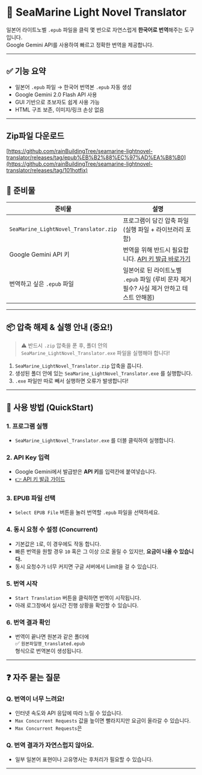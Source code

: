 # 📘 SeaMarine Light Novel Translator

일본어 라이트노벨 `.epub` 파일을 클릭 몇 번으로 자연스럽게 **한국어로 번역**해주는 도구입니다.  
Google Gemini API를 사용하여 빠르고 정확한 번역을 제공합니다.

---

## ✅ 기능 요약

- 일본어 `.epub` 파일 → 한국어 번역본 `.epub` 자동 생성
- Google Gemini 2.0 Flash API 사용
- GUI 기반으로 초보자도 쉽게 사용 가능
- HTML 구조 보존, 이미지/링크 손상 없음

---
## Zip파일 다운로드
[https://github.com/rainBuildingTree/seamarine-lightnovel-translator/releases/tag/epub%EB%B2%88%EC%97%AD%EA%B8%B0](https://github.com/rainBuildingTree/seamarine-lightnovel-translator/releases/tag/101hotfix)

## 🧰 준비물

| 준비물                      | 설명                                                                 |
|----------------------------|----------------------------------------------------------------------|
| `SeaMarine_LightNovel_Translator.zip` | 프로그램이 담긴 압축 파일 (실행 파일 + 라이브러리 포함)                 |
| Google Gemini API 키       | 번역을 위해 반드시 필요합니다. [API 키 발급 바로가기](https://makersuite.google.com/app/apikey) |
| 번역하고 싶은 `.epub` 파일 | 일본어로 된 라이트노벨 `.epub` 파일 (루비 문자 제거 필수? 사실 제거 안하고 테스트 안해봄)                                 |

---

## 📦 압축 해제 & 실행 안내 (중요!)

> ⚠️ 반드시 `.zip` 압축을 푼 후, 폴더 안의 `SeaMarine_LightNovel_Translator.exe` 파일을 실행해야 합니다!

1. `SeaMarine_LightNovel_Translator.zip` 압축을 풉니다.  
2. 생성된 폴더 안에 있는 `SeaMarine_LightNovel_Translator.exe` 를 실행합니다.  
3. `.exe` 파일만 따로 빼서 실행하면 오류가 발생합니다!

---

## 🚀 사용 방법 (QuickStart)

### 1. 프로그램 실행

- `SeaMarine_LightNovel_Translator.exe` 를 더블 클릭하여 실행합니다.

### 2. API Key 입력

- Google Gemini에서 발급받은 **API 키**를 입력칸에 붙여넣습니다.
- [👉 API 키 발급 가이드](https://makersuite.google.com/app/apikey)

### 3. EPUB 파일 선택

- `Select EPUB File` 버튼을 눌러 번역할 `.epub` 파일을 선택하세요.

### 4. 동시 요청 수 설정 (Concurrent)

- 기본값은 `1`로, 이 경우에도 작동 합니다. 
- 빠른 번역을 원할 경우 `10` 혹은 그 이상 으로 올릴 수 있지만, **요금이 나올 수 있습니다.**
- 동시 요청수가 너무 커지면 구글 서버에서 Limit을 걸 수 있습니다.

### 5. 번역 시작

- `Start Translation` 버튼을 클릭하면 번역이 시작됩니다.
- 아래 로그창에서 실시간 진행 상황을 확인할 수 있습니다.

### 6. 번역 결과 확인

- 번역이 끝나면 원본과 같은 폴더에  
  ✅ `원본파일명_translated.epub`  
  형식으로 번역본이 생성됩니다.

---

## ❓ 자주 묻는 질문

### Q. 번역이 너무 느려요!

- 인터넷 속도와 API 응답에 따라 느릴 수 있습니다.
- `Max Concurrent Requests` 값을 높이면 빨라지지만 요금이 올라갈 수 있습니다.
- `Max Concurrent Requests`은 


### Q. 번역 결과가 자연스럽지 않아요.

- 일부 일본어 표현이나 고유명사는 후처리가 필요할 수 있습니다.

---

